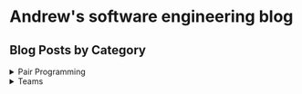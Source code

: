# Andrew's software engineering blog

## Blog Posts by Category

<details>
  <summary>Pair Programming</summary>
  <ul>
  <li><a href="https://amcneil36.github.io/blogs/pair-programming-is-it-worth-it">Pair Programming: is it worth it?</a></li>
</ul>
</details>

<details>
  <summary>Teams</summary>  

  * <a href="https://amcneil36.github.io/blogs/feature-teams-vs-component-teams-which-one-is-better">Feature teams vs component teams-which one is better?</a>
  * <a href="https://amcneil36.github.io/blogs/to-what-extent-should-team-members-generalize-or-specialize">To what extent should team members generalize or specialize?</a>
</details>
